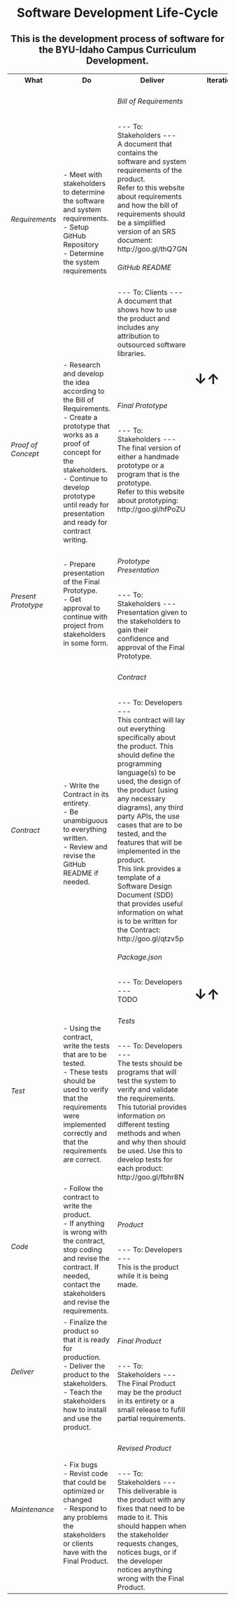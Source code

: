 <h1 align="center"> Software Development Life-Cycle </h1>
<h2 align="center"> This is the development process of software for the BYU-Idaho Campus Curriculum Development.
 </h2>

<table>
    <tr>
        <th width="5%">What</th>
        <th width="45%">Do</th>
        <th width="45%">Deliver</th>
        <th width="5%" colspan="2">Iterations</th>
    </tr>
    <tr>
        <td><h6>Requirements</h6></td>
        <td>
            - Meet with stakeholders to determine the software and system requirements. <br>
            - Setup GitHub Repository <br>
            - Determine the system requirements
        </td>
        <td>
            <h6>Bill of Requirements</h6>
            --- To: Stakeholders --- <br>
            A document that contains the software and system requirements of the product. <br>
            Refer to this website about requirements and how the bill of requirements should be a simplified version of an SRS document: http://goo.gl/thQ7GN <br>
            <h6>GitHub README</h6>
            --- To: Clients --- <br>
            A document that shows how to use the product and includes any attribution to outsourced software libraries.
        </td>
        <td rowspan="3" align="center" valign="middle"><h1>↓↑</h1></td>
        <td rowspan="2" align="center" valign="middle"></td>
    </tr>
    <tr>
        <td><h6>Proof of Concept</h6></td>
        <td>
            - Research and develop the idea according to the Bill of Requirements. <br>
            - Create a prototype that works as a proof of concept for the stakeholders. <br>
            - Continue to develop prototype until ready for presentation and ready for contract writing.
        </td>
        <td>
            <h6>Final Prototype</h6>
            --- To: Stakeholders --- <br>
            The final version of either a handmade prototype or a program that is the prototype. <br>
            Refer to this website about prototyping: http://goo.gl/hfPoZU
        </td>
    </tr>
    <tr>
        <td><h6>Present Prototype</h6></td>
        <td>
            - Prepare presentation of the Final Prototype. <br>
            - Get approval to continue with project from stakeholders in some form.
        </td>
        <td>
            <h6>Prototype Presentation</h6>
            --- To: Stakeholders --- <br>
            Presentation given to the stakeholders to gain their confidence and approval of the Final Prototype.
        </td>
    <td rowspan="5" align="center" valign="middle"><h1>↓↑</h1></td>
    </tr>
    <tr>
        <td><h6>Contract</h6></td>
        <td>
            - Write the Contract in its entirety. <br>
            - Be unambiguous to everything written. <br>
            - Review and revise the GitHub README if needed.
        </td>
        <td>
            <h6>Contract</h6>
            --- To: Developers --- <br>
            This contract will lay out everything specifically about the product. This should define the programming language(s) to be used, the design of the product (using any necessary diagrams), any third party APIs, the use cases that are to be tested, and the features that will be implemented in the product. <br>
            This link provides a template of a Software Design Document (SDD) that provides useful information on what is to be written for the Contract: http://goo.gl/qtzv5p <br>
            <h6>Package.json</h6>
            --- To: Developers --- <br>
            TODO
        </td>
    <td rowspan="3" align="center" valign="middle"><h1>↓↑</h1></td>
    </tr>
    <tr>
        <td><h6>Test</h6></td>
        <td>
            - Using the contract, write the tests that are to be tested. <br>
            - These tests should be used to verify that the requirements were implemented correctly and that the requirements are correct.
        </td>
        <td>
            <h6>Tests</h6>
            --- To: Developers --- <br>
            The tests should be programs that will test the system to verify and validate the requirements. <br>
            This tutorial provides information on different testing methods and when and why then should be used. Use this to develop tests for each product: http://goo.gl/fbhr8N
        </td>
    </tr>
    <tr>
        <td><h6>Code</h6></td>
        <td>
            - Follow the contract to write the product. <br>
            - If anything is wrong with the contract, stop coding and revise the contract. If needed, contact the stakeholders and revise the requirements.
        </td>
        <td>
            <h6>Product</h6>
            --- To: Developers --- <br>
            This is the product while it is being made.
        </td>
    </tr>
    <tr>
        <td><h6>Deliver</h6></td>
        <td>
            - Finalize the product so that it is ready for production. <br>
            - Deliver the product to the stakeholders. <br>
            - Teach the stakeholders how to install and use the product.
        </td>
        <td>
            <h6>Final Product</h6>
            --- To: Stakeholders --- <br>
            The Final Product may be the product in its entirety or a small release to fufill partial requirements.
        </td>
        <td rowspan="2"></td>
    </tr>
    <tr>
    <td><h6>Maintenance</h6></td>
        <td>
            - Fix bugs <br>
            - Revist code that could be optimized or changed <br>
            - Respond to any problems the stakeholders or clients have with the Final Product.
        </td>
        <td>
            <h6>Revised Product</h6>
            --- To: Stakeholders --- <br>
            This deliverable is the product with any fixes that need to be made to it. This should happen when the stakeholder requests changes, notices bugs, or if the developer notices anything wrong with the Final Product.
        </td>
        <td></td>
    </tr>
</table>
